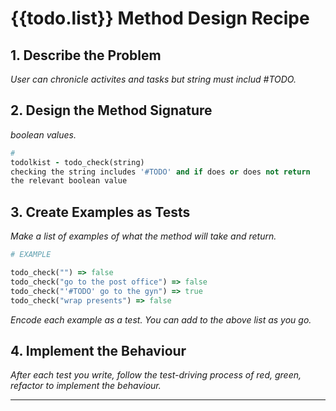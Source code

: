 # {{todo.list}} Method Design Recipe

## 1. Describe the Problem

_User can chronicle activites and tasks but string must includ #TODO._

## 2. Design the Method Signature

_boolean values._

```ruby
# 
todolkist - todo_check(string)
checking the string includes '#TODO' and if does or does not return
the relevant boolean value


```

## 3. Create Examples as Tests

_Make a list of examples of what the method will take and return._

```ruby
# EXAMPLE

todo_check("") => false
todo_check("go to the post office") => false
todo_check("'#TODO' go to the gyn") => true
todo_check("wrap presents") => false
```

_Encode each example as a test. You can add to the above list as you go._

## 4. Implement the Behaviour

_After each test you write, follow the test-driving process of red, green, refactor to implement the behaviour._


<!-- BEGIN GENERATED SECTION DO NOT EDIT -->

---



<!-- END GENERATED SECTION DO NOT EDIT -->